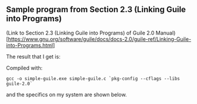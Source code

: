 ## Sample program from Section 2.3 (Linking Guile into Programs)

(Link to Section 2.3 (Linking Guile into Programs) of Guile 2.0 Manual)[https://www.gnu.org/software/guile/docs/docs-2.0/guile-ref/Linking-Guile-into-Programs.html]

The result that I get is:

Compiled with:
```
gcc -o simple-guile.exe simple-guile.c `pkg-config --cflags --libs guile-2.0`
```
and the specifics on my system are shown below.



